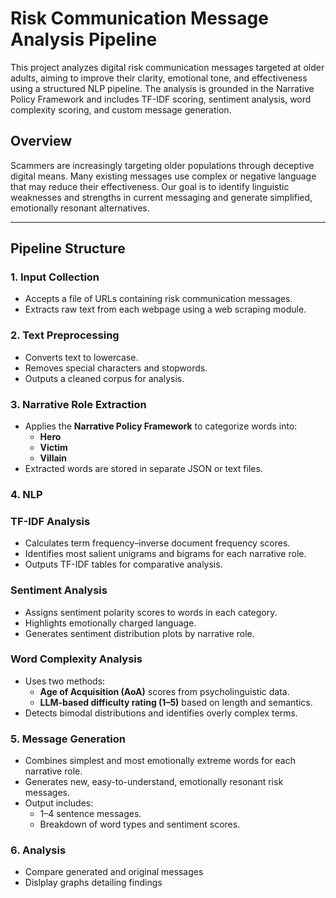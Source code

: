 # Risk Communication Message Analysis Pipeline

This project analyzes digital risk communication messages targeted at older adults, aiming to improve their clarity, emotional tone, and effectiveness using a structured NLP pipeline. The analysis is grounded in the Narrative Policy Framework and includes TF-IDF scoring, sentiment analysis, word complexity scoring, and custom message generation.

## Overview

Scammers are increasingly targeting older populations through deceptive digital means. Many existing messages use complex or negative language that may reduce their effectiveness. Our goal is to identify linguistic weaknesses and strengths in current messaging and generate simplified, emotionally resonant alternatives.

---

## Pipeline Structure

### 1. Input Collection
- Accepts a file of URLs containing risk communication messages.
- Extracts raw text from each webpage using a web scraping module.

### 2. Text Preprocessing
- Converts text to lowercase.
- Removes special characters and stopwords.
- Outputs a cleaned corpus for analysis.

### 3. Narrative Role Extraction
- Applies the **Narrative Policy Framework** to categorize words into:
  - **Hero**
  - **Victim**
  - **Villain**
- Extracted words are stored in separate JSON or text files.

### 4. NLP
### TF-IDF Analysis
- Calculates term frequency–inverse document frequency scores.
- Identifies most salient unigrams and bigrams for each narrative role.
- Outputs TF-IDF tables for comparative analysis.

### Sentiment Analysis
- Assigns sentiment polarity scores to words in each category.
- Highlights emotionally charged language.
- Generates sentiment distribution plots by narrative role.

### Word Complexity Analysis
- Uses two methods:
  - **Age of Acquisition (AoA)** scores from psycholinguistic data.
  - **LLM-based difficulty rating (1–5)** based on length and semantics.
- Detects bimodal distributions and identifies overly complex terms.

### 5. Message Generation
- Combines simplest and most emotionally extreme words for each narrative role.
- Generates new, easy-to-understand, emotionally resonant risk messages.
- Output includes:
  - 1–4 sentence messages.
  - Breakdown of word types and sentiment scores.

### 6. Analysis
- Compare generated and original messages
- Dislplay graphs detailing findings
